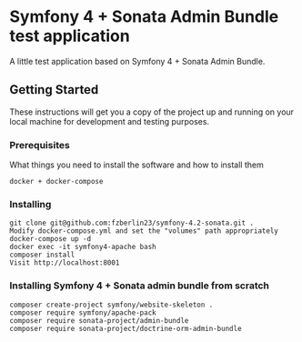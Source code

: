 # Symfony 4 + Sonata Admin Bundle test application

A little test application based on Symfony 4 + Sonata Admin Bundle.

## Getting Started

These instructions will get you a copy of the project up and running on your local machine for development and testing purposes.

### Prerequisites

What things you need to install the software and how to install them

```
docker + docker-compose
```

### Installing

```
git clone git@github.com:fzberlin23/symfony-4.2-sonata.git .
Modify docker-compose.yml and set the "volumes" path appropriately
docker-compose up -d
docker exec -it symfony4-apache bash
composer install
Visit http://localhost:8001
```

### Installing Symfony 4 + Sonata admin bundle from scratch

```
composer create-project symfony/website-skeleton .
composer require symfony/apache-pack
composer require sonata-project/admin-bundle
composer require sonata-project/doctrine-orm-admin-bundle
```
